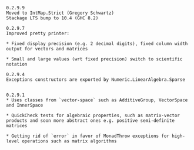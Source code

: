 
	0.2.9.9
	Moved to IntMap.Strict (Gregory Schwartz)
	Stackage LTS bump to 10.4 (GHC 8.2)
	
	0.2.9.7
	Improved pretty printer:

	* Fixed display precision (e.g. 2 decimal digits), fixed column width output for vectors and matrices
	
	* Small and large values (wrt fixed precision) switch to scientific notation
	
	0.2.9.4
	Exceptions constructors are exported by Numeric.LinearAlgebra.Sparse


	0.2.9.1
	* Uses classes from `vector-space` such as AdditiveGroup, VectorSpace and InnerSpace
	
	* QuickCheck tests for algebraic properties, such as matrix-vector products and soon more abstract ones e.g. positive semi-definite matrices
	
	* Getting rid of `error` in favor of MonadThrow exceptions for high-level operations such as matrix algorithms
